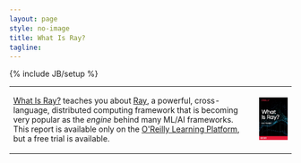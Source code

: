 ```yaml
---
layout: page
style: no-image
title: What Is Ray?
tagline:
---
```

{% include JB/setup %}

<table>
<tr>
<td class="book-descriptions">
    <p><a href="https://learning.oreilly.com/library/view/what-is-ray/9781492085768/" target="oreilly">What Is Ray?</a> teaches you about <a href="https://ray.io">Ray</a>, a powerful, cross-language, distributed computing framework that is becoming very popular as the <em>engine</em> behind many ML/AI frameworks. This report is available only on the <a href="https://learning.oreilly.com/library/view/what-is-ray/9781492085768/" target="oreilly">O'Reilly Learning Platform</a>, but a free trial is available.</p>
</td>
<td class="book-descriptions">
    <a href="https://learning.oreilly.com/library/view/what-is-ray/9781492085768/" target="oreilly"><img src="/assets/images/WhatIsRay.jpg" alt="What Is Ray?"/></a>
</td>
</tr>
</table>
